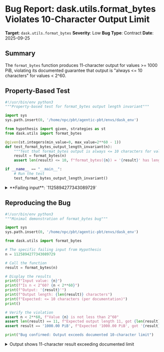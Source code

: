 # Bug Report: dask.utils.format_bytes Violates 10-Character Output Limit

**Target**: `dask.utils.format_bytes`
**Severity**: Low
**Bug Type**: Contract
**Date**: 2025-09-25

## Summary

The `format_bytes` function produces 11-character output for values >= 1000 PiB, violating its documented guarantee that output is "always <= 10 characters" for values < 2^60.

## Property-Based Test

```python
#!/usr/bin/env python3
"""Property-based test for format_bytes output length invariant"""

import sys
sys.path.insert(0, '/home/npc/pbt/agentic-pbt/envs/dask_env')

from hypothesis import given, strategies as st
from dask.utils import format_bytes

@given(st.integers(min_value=0, max_value=2**60 - 1))
def test_format_bytes_output_length_invariant(n):
    """Test that format_bytes output is always <= 10 characters for values < 2^60"""
    result = format_bytes(n)
    assert len(result) <= 10, f"format_bytes({n}) = '{result}' has length {len(result)} > 10"

if __name__ == "__main__":
    # Run the test
    test_format_bytes_output_length_invariant()
```

<details>

<summary>
**Failing input**: `1125894277343089729`
</summary>
```
Traceback (most recent call last):
  File "/home/npc/pbt/agentic-pbt/worker_/9/hypo.py", line 18, in <module>
    test_format_bytes_output_length_invariant()
    ~~~~~~~~~~~~~~~~~~~~~~~~~~~~~~~~~~~~~~~~~^^
  File "/home/npc/pbt/agentic-pbt/worker_/9/hypo.py", line 11, in test_format_bytes_output_length_invariant
    def test_format_bytes_output_length_invariant(n):
                   ^^^
  File "/home/npc/miniconda/lib/python3.13/site-packages/hypothesis/core.py", line 2124, in wrapped_test
    raise the_error_hypothesis_found
  File "/home/npc/pbt/agentic-pbt/worker_/9/hypo.py", line 14, in test_format_bytes_output_length_invariant
    assert len(result) <= 10, f"format_bytes({n}) = '{result}' has length {len(result)} > 10"
           ^^^^^^^^^^^^^^^^^
AssertionError: format_bytes(1125894277343089729) = '1000.00 PiB' has length 11 > 10
Falsifying example: test_format_bytes_output_length_invariant(
    n=1_125_894_277_343_089_729,
)
```
</details>

## Reproducing the Bug

```python
#!/usr/bin/env python3
"""Minimal demonstration of format_bytes bug"""

import sys
sys.path.insert(0, '/home/npc/pbt/agentic-pbt/envs/dask_env')

from dask.utils import format_bytes

# The specific failing input from Hypothesis
n = 1125894277343089729

# Call the function
result = format_bytes(n)

# Display the results
print(f"Input value: {n}")
print(f"Is n < 2^60? {n < 2**60}")
print(f"Output: '{result}'")
print(f"Output length: {len(result)} characters")
print(f"Expected: <= 10 characters (per documentation)")
print()

# Verify the violation
assert n < 2**60, f"Value {n} is not less than 2^60"
assert len(result) == 11, f"Expected output length 11, got {len(result)}"
assert result == '1000.00 PiB', f"Expected '1000.00 PiB', got '{result}'"

print("Bug confirmed: Output exceeds documented 10-character limit")
```

<details>

<summary>
Output shows 11-character result exceeding documented limit
</summary>
```
Input value: 1125894277343089729
Is n < 2^60? True
Output: '1000.00 PiB'
Output length: 11 characters
Expected: <= 10 characters (per documentation)

Bug confirmed: Output exceeds documented 10-character limit

```
</details>

## Why This Is A Bug

The function's docstring explicitly guarantees: "For all values < 2**60, the output is always <= 10 characters." This is an unambiguous API contract that the implementation violates.

The bug occurs because the function formats all byte values with 2 decimal places using `f"{n / k:.2f} {prefix}B"`. When values reach 1000 or more PiB (petabytes), the output format changes from 3 digits before the decimal ("999.00 PiB" = 10 chars) to 4 digits ("1000.00 PiB" = 11 chars).

This violates the documented invariant for any value in the range [1000 * 2^50, 2^60), approximately 127 PiB worth of valid inputs. While these are extremely large values (over 1 exabyte), they are still within the explicitly documented valid input range where the 10-character guarantee should hold.

## Relevant Context

The format_bytes function is located in `/home/npc/pbt/agentic-pbt/envs/dask_env/lib/python3.13/site-packages/dask/utils.py` starting at line 1771.

The issue specifically affects the PiB (pebibyte) unit because:
1. It's the largest unit defined in the function (line 1791: `("Pi", 2**50)`)
2. There's no larger unit to convert to when values >= 1000 PiB
3. All smaller units (TiB, GiB, MiB, kiB) automatically convert to larger units before reaching 1000

The 10-character limit appears to be a deliberate design constraint, possibly for ensuring consistent formatting in tabular output or terminal displays where column alignment matters.

Documentation reference: https://docs.dask.org/en/latest/api.html#dask.utils.format_bytes

## Proposed Fix

```diff
--- a/dask/utils.py
+++ b/dask/utils.py
@@ -1795,7 +1795,14 @@ def format_bytes(n: int) -> str:
         ("ki", 2**10),
     ):
         if n >= k * 0.9:
-            return f"{n / k:.2f} {prefix}B"
+            value = n / k
+            # Dynamically adjust decimal places to maintain <= 10 characters
+            if value >= 1000:
+                return f"{value:.0f} {prefix}B"
+            elif value >= 100:
+                return f"{value:.1f} {prefix}B"
+            else:
+                return f"{value:.2f} {prefix}B"
     return f"{n} B"
```